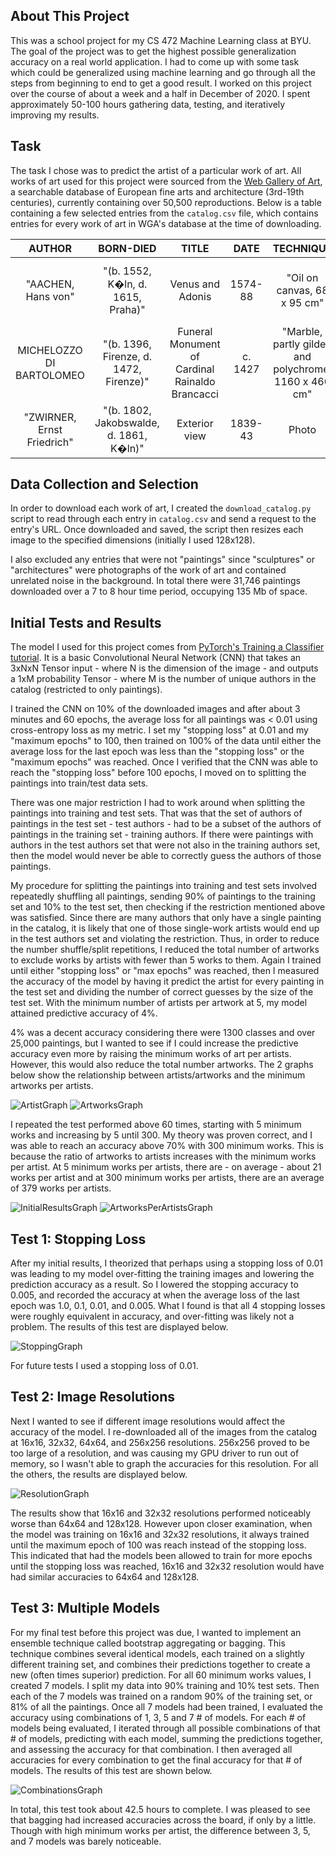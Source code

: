 <!-- ABOUT THIS PROJECT -->
## About This Project

This was a school project for my CS 472 Machine Learning class at BYU. The goal of the project was to get the highest possible generalization accuracy on a real world application. I had to come up with some task which could be generalized using machine learning and go through all the steps from beginning to end to get a good result. I worked on this project over the course of about a week and a half in December of 2020. I spent approximately 50-100 hours gathering data, testing, and iteratively improving my results.

<!-- TASK -->
## Task

The task I chose was to predict the artist of a particular work of art. All works of art used for this project were sourced from the [Web Gallery of Art](https://www.wga.hu/), a searchable database of European fine arts and architecture (3rd-19th centuries), currently containing over 50,500 reproductions. Below is a table containing a few selected entries from the `catalog.csv` file, which contains entries for every work of art in WGA's database at the time of downloading.

|AUTHOR|BORN-DIED|TITLE|DATE|TECHNIQUE|LOCATION|URL|FORM|TYPE|SCHOOL|TIMEFRAME|
|:----:|:----:|:----:|:----:|:----:|:----:|:----:|:----:|:----:|:----:|:----:|
|"AACHEN, Hans von"|"(b. 1552, K�ln, d. 1615, Praha)"|Venus and Adonis|1574-88|"Oil on canvas, 68 x 95 cm"|"Fogg Art Museum, Harvard University, Cambridge"|https://www.wga.hu/html/a/aachen/adonis.html|painting|mythological|German|1601-1650|
|MICHELOZZO DI BARTOLOMEO|"(b. 1396, Firenze, d. 1472, Firenze)"|Funeral Monument of Cardinal Rainaldo Brancacci|c. 1427|"Marble, partly gilded and polychrome, 1160 x 460 cm"|"Sant'Angelo a Nilo, Naples"|https://www.wga.hu/html/m/micheloz/2/brancacc.html|sculpture|religious|Italian|1401-1450|
|"ZWIRNER, Ernst Friedrich"|"(b. 1802, Jakobswalde, d. 1861, K�ln)"|Exterior view|1839-43|Photo|"St. Apollinaris, Remagen"|https://www.wga.hu/html/z/zwirner/remagen.html|architecture|other|German|1801-1850|

<!-- DATA -->
## Data Collection and Selection

In order to download each work of art, I created the `download_catalog.py` script to read through each entry in `catalog.csv` and send a request to the entry's URL. Once downloaded and saved, the script then resizes each image to the specified dimensions (initially I used 128x128). 

I also excluded any entries that were not "paintings" since "sculptures" or "architectures" were photographs of the work of art and contained unrelated noise in the background. In total there were 31,746 paintings downloaded over a 7 to 8 hour time period, occupying 135 Mb of space.

<!-- INITIAL -->
## Initial Tests and Results

The model I used for this project comes from [PyTorch's Training a Classifier tutorial](https://pytorch.org/tutorials/beginner/blitz/cifar10_tutorial.html). It is a basic Convolutional Neural Network (CNN) that takes an 3xNxN Tensor input - where N is the dimension of the image - and outputs a 1xM probability Tensor - where M is the number of unique authors in the catalog (restricted to only paintings).

I trained the CNN on 10% of the downloaded images and after about 3 minutes and 60 epochs, the average loss for all paintings was < 0.01 using cross-entropy loss as my metric. I set my "stopping loss" at 0.01 and my "maximum epochs" to 100, then trained on 100% of the data until either the average loss for the last epoch was less than the "stopping loss" or the "maximum epochs" was reached. Once I verified that the CNN was able to reach the "stopping loss" before 100 epochs, I moved on to splitting the paintings into train/test data sets.

There was one major restriction I had to work around when splitting the paintings into training and test sets. That was that the set of authors of paintings in the test set - test authors - had to be a subset of the authors of paintings in the training set - training authors. If there were paintings with authors in the test authors set that were not also in the training authors set, then the model would never be able to correctly guess the authors of those paintings.

My procedure for splitting the paintings into training and test sets involved repeatedly shuffling all paintings, sending 90% of paintings to the training set and 10% to the test set, then checking if the restriction mentioned above was satisfied. Since there are many authors that only have a single painting in the catalog, it is likely that one of those single-work artists would end up in the test authors set and violating the restriction. Thus, in order to reduce the number shuffle/split repetitions, I reduced the total number of artworks to exclude works by artists with fewer than 5 works to them. Again I trained until either "stopping loss" or "max epochs" was reached, then I measured the accuracy of the model by having it predict the artist for every painting in the test set and dividing the number of correct guesses by the size of the test set. With the minimum number of artists per artwork at 5, my model attained predictive accuracy of 4%.

4% was a decent accuracy considering there were 1300 classes and over 25,000 paintings, but I wanted to see if I could increase the predictive accuracy even more by raising the minimum works of art per artists. However, this would also reduce the total number artworks. The 2 graphs below show the relationship between artists/artworks and the minimum artworks per artists.

![ArtistGraph](graphs/Artists.png)
![ArtworksGraph](graphs/Artworks.png)

I repeated the test performed above 60 times, starting with 5 minimum works and increasing by 5 until 300. My theory was proven correct, and I was able to reach an accuracy above 70% with 300 minimum works. This is because the ratio of artworks to artists increases with the minimum works per artist. At 5 minimum works per artists, there are - on average - about 21 works per artist and at 300 minimum works per artists, there are an average of 379 works per artists. 

![InitialResultsGraph](graphs/initial_results.png)
![ArtworksPerArtistsGraph](graphs/Artworks-Artists.png)

<!-- Test1 -->
## Test 1: Stopping Loss

After my initial results, I theorized that perhaps using a stopping loss of 0.01 was leading to my model over-fitting the training images and lowering the prediction accuracy as a result. So I lowered the stopping accuracy to 0.005, and recorded the accuracy at when the average loss of the last epoch was 1.0, 0.1, 0.01, and 0.005. What I found is that all 4 stopping losses were roughly equivalent in accuracy, and over-fitting was likely not a problem. The results of this test are displayed below.

![StoppingGraph](graphs/stopping_loss.png)

For future tests I used a stopping loss of 0.01.

<!-- Test2 -->
## Test 2: Image Resolutions

Next I wanted to see if different image resolutions would affect the accuracy of the model. I re-downloaded all of the images from the catalog at 16x16, 32x32, 64x64, and 256x256 resolutions. 256x256 proved to be too large of a resolution, and was causing my GPU driver to run out of memory, so I wasn't able to graph the accuracies for this resolution. For all the others, the results are displayed below.

![ResolutionGraph](graphs/resolution_accuracies.png)

The results show that 16x16 and 32x32 resolutions performed noticeably worse than 64x64 and 128x128. However upon closer examination, when the model was training on 16x16 and 32x32 resolutions, it always trained until the maximum epoch of 100 was reach instead of the stopping loss. This indicated that had the models been allowed to train for more epochs until the stopping loss was reached, 16x16 and 32x32 resolution would have had similar accuracies to 64x64 and 128x128.

<!-- Test3 -->
## Test 3: Multiple Models

For my final test before this project was due, I wanted to implement an ensemble technique called bootstrap aggregating or bagging. This technique combines several identical models, each trained on a slightly different training set, and combines their predictions together to create a new (often times superior) prediction. For all 60 minimum works values, I created 7 models. I split my data into 90% training and 10% test sets. Then each of the 7 models was trained on a random 90% of the training set, or 81% of all the paintings. Once all 7 models had been trained, I evaluated the accuracy using combinations of 1, 3, 5 and 7 # of models. For each # of models being evaluated, I iterated through all possible combinations of that # of models, predicting with each model, summing the predictions together, and assessing the accuracy for that combination. I then averaged all accuracies for every combination to get the final accuracy for that # of models. The results of this test are shown below.

![CombinationsGraph](graphs/combination_accuracy.png)

In total, this test took about 42.5 hours to complete. I was pleased to see that bagging had increased accuracies across the board, if only by a little. Though with high minimum works per artist, the difference between 3, 5, and 7 models was barely noticeable.